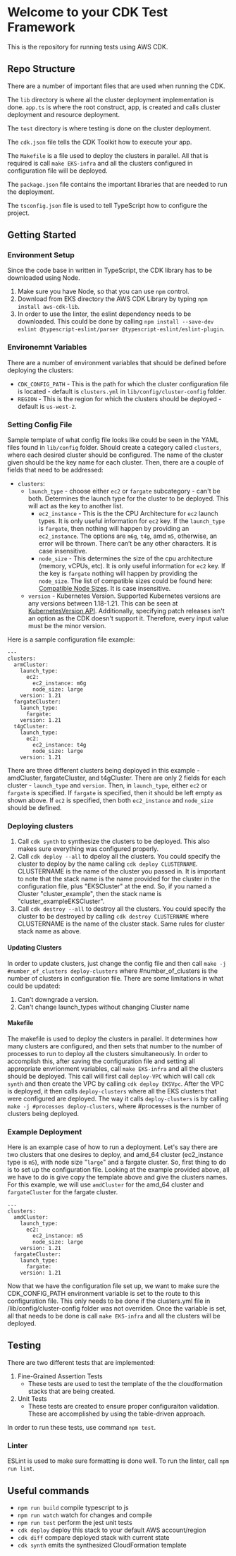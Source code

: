 # Welcome to your CDK Test Framework

This is the repository for running tests using AWS CDK. 

## Repo Structure

There are a number of important files that are used when running the CDK. 

The `lib` directory is where all the cluster deployment implementation is done. `app.ts` is where the root construct, app, is created and calls cluster deployment and resource deployment. 

The `test` directory is where testing is done on the cluster deployment. 

The `cdk.json` file tells the CDK Toolkit how to execute your app.

The `Makefile` is a file used to deploy the clusters in parallel. All that is required is call `make EKS-infra` and all the clusters configured in configuration file will be deployed. 

The `package.json` file contains the important libraries that are needed to run the deployment. 

The `tsconfig.json` file is used to tell TypeScript how to configure the project. 

## Getting Started

### Environment Setup

Since the code base in written in TypeScript, the CDK library has to be downloaded using Node. 

1. Make sure you have Node, so that you can use `npm` control. 
2. Download from EKS directory the AWS CDK Library by typing `npm install aws-cdk-lib`. 
3. In order to use the linter, the eslint dependency needs to be downloaded. This could be done by calling `npm install --save-dev eslint @typescript-eslint/parser @typescript-eslint/eslint-plugin`. 

### Environemnt Variables

There are a number of environment variables that should be defined before deploying the clusters:

* `CDK_CONFIG_PATH` - This is the path for which the cluster configuration file is located - default is `clusters.yml` in `lib/config/cluster-config` folder.
* `REGION` - This is the region for which the clusters should be deployed - default is `us-west-2`.

### Setting Config File

Sample template of what config file looks like could be seen in the YAML files found in `lib/config` folder. Should create a category called `clusters`, where each desired cluster should be configured. The name of the cluster given should be the key name for each cluster. Then, there are a couple of fields that need to be addressed:

* `clusters`:
    * `launch_type` - choose either `ec2` or `fargate` subcategory - can't be both. Determines the launch type for the cluster to be deployed. This will act as the key to another list. 
        * `ec2_instance` - This is the the CPU Architecture for `ec2` launch types. It is only useful information for `ec2` key. If the `launch_type` is `fargate`, then nothing will happen by providing an `ec2_instance`. The options are `m6g`, `t4g`, amd `m5`, otherwise, an error will be thrown. There can’t be any other characters. It is case insensitive.
        * `node_size` - This determines the size of the cpu architecture (memory, vCPUs, etc). It is only useful information for `ec2` key. If the key is `fargate` nothing will happen by providing the `node_size`. The list of compatible sizes could be found here: [Compatible Node Sizes](https://www.amazonaws.cn/en/ec2/instance-types/). It is case insensitive.
    * `version` - Kubernetes Version. Supported Kubernetes versions are any versions between 1.18-1.21. This can be seen at [KubernetesVersion API](https://docs.aws.amazon.com/cdk/api/v2/docs/aws-cdk-lib.aws_eks.KubernetesVersion.html). Additionally, specifying patch releases isn't an option as the CDK doesn't support it. Therefore, every input value must be the minor version. 

Here is a sample configuration file example:
```
---
clusters:
  armCluster:
    launch_type: 
      ec2:
        ec2_instance: m6g
        node_size: large
    version: 1.21
  fargateCluster:
    launch_type: 
      fargate:
    version: 1.21
  t4gCluster:
    launch_type: 
      ec2:
        ec2_instance: t4g
        node_size: large
    version: 1.21
```

There are three different clusters being deployed in this example - amdCluster, fargateCluster, and t4gCluster. There are only 2 fields for each cluster - `launch_type` and `version`. Then, in `launch_type`, either `ec2` or `fargate` is specified. If `fargate` is specified, then it should be left empty as shown above. If `ec2` is specified, then both `ec2_instance` and `node_size` should be defined. 
   

### Deploying clusters

1. Call `cdk synth` to synthesize the clusters to be deployed. This also makes sure everything was configured properly. 
2. Call `cdk deploy --all` to dpeloy all the clusters. You could specify the cluster to deploy by the name calling `cdk deploy CLUSTERNAME`. CLUSTERNAME is the name of the cluster you passed in. It is important to note that the stack name is the name provided for the cluster in the configuration file, plus "EKSCluster" at the end. So, if you named a Cluster "cluster_example", then the stack name is "cluster_exampleEKSCluster". 
3. Call `cdk destroy --all` to destroy all the clusters. You could specify the cluster to be destroyed by calling `cdk destroy CLUSTERNAME` where CLUSTERNAME is the name of the cluster stack. Same rules for cluster stack name as above. 

#### Updating Clusters

In order to update clusters, just change the config file and then call `make -j #number_of_clusters deploy-clusters` where #number_of_clusters is the number of clusters in configuration file. There are some limitations in what could be updated:
1. Can't downgrade a version. 
2. Can't change launch_types without changing Cluster name

#### Makefile

The makefile is used to deploy the clusters in parallel. It determines how many clusters are configured, and then sets that number to the number of processes to run to deploy all the clusters simultaneously. In order to accomplish this, after saving the configuration file and setting all appropriate envrionment variables, call `make EKS-infra` and all the clusters should be deployed. This call will first call `deploy-VPC` which will call `cdk synth` and then create the VPC by calling `cdk deploy EKSVpc`. After the VPC is deployed, it then calls `deploy-clusters` where all the EKS clusters that were configured are deployed. The way it calls `deploy-clusters` is by calling `make -j #processes deploy-clusters`, where #processes is the number of clusters being deployed. 

### Example Deployment

Here is an example case of how to run a deployment. Let's say there are two clusters that one desires to deploy, and amd_64 cluster (ec2_instance type is `m5`), with node size "`large`" and a fargate cluster. So, first thing to do is to set up the configuration file. Looking at the example provided above, all we have to do is give copy the template above and give the clusters names. For this example, we will use `amdCluster` for the amd_64 cluster and `fargateCluster` for the fargate cluster. 

```
---
clusters:
  amdCluster:
    launch_type: 
      ec2:
        ec2_instance: m5
        node_size: large
    version: 1.21
  fargateCluster:
    launch_type: 
      fargate:
    version: 1.21
```
Now that we have the configuration file set up, we want to make sure the CDK_CONFIG_PATH environment variable is set to the route to this configuration file. This only needs to be done if the clusters.yml file in /lib/config/cluster-config folder was not overriden. Once the variable is set, all that needs to be done is call `make EKS-infra` and all the clusters will be deployed. 

## Testing

There are two different tests that are implemented:
1. Fine-Grained Assertion Tests
    * These tests are used to test the template of the the cloudformation stacks that are being created. 
2. Unit Tests
    * These tests are created to ensure proper configuraiton validation. These are accomplished by using the table-driven approach. 

In order to run these tests, use command `npm test`. 

### Linter

ESLint is used to make sure formatting is done well. To run the linter, call `npm run lint`. 

## Useful commands

* `npm run build`   compile typescript to js
* `npm run watch`   watch for changes and compile
* `npm run test`    perform the jest unit tests
* `cdk deploy`      deploy this stack to your default AWS account/region
* `cdk diff`        compare deployed stack with current state
* `cdk synth`       emits the synthesized CloudFormation template
